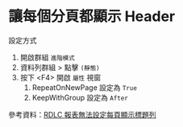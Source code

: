 # 讓每個分頁都顯示 Header

設定方式

1. 開啟群組 `進階模式`
1. 資料列群組 > 點擊 `(靜態)`
1. 按下 \<F4> 開啟 `屬性` 視窗
    1. RepeatOnNewPage 設定為 `True`
    1. KeepWithGroup 設定為 `After`

參考資料：[RDLC 報表無法設定每頁顯示標題列](https://blog.darkthread.net/blog/rdlc-repeat-header-each-page/)